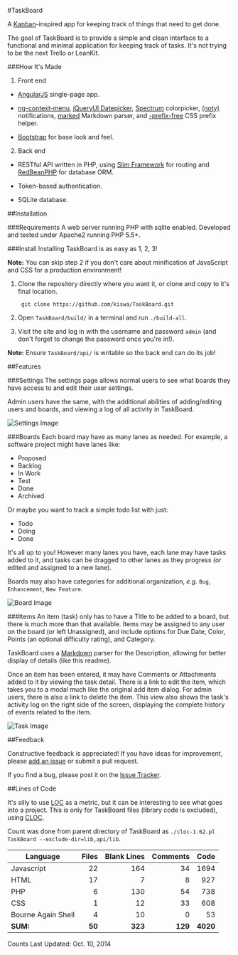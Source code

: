 #TaskBoard

A [Kanban](http://en.wikipedia.org/wiki/Kanban_board)-inspired app for keeping track of things that need to get done.

The goal of TaskBoard is to provide a simple and clean interface to a functional and minimal application for keeping track of tasks. It's not trying to be the next Trello or LeanKit.

###How It's Made

1. Front end

 * [AngularJS](https://angularjs.org/) single-page app.

 * [ng-context-menu](https://github.com/ianwalter/ng-context-menu), [jQueryUI Datepicker](http://jqueryui.com/datepicker/), [Spectrum](http://bgrins.github.io/spectrum/) colorpicker, [(noty)](http://ned.im/noty/) notifications, [marked](https://github.com/chjj/marked) Markdown parser, and [-prefix-free](http://leaverou.github.io/prefixfree/) CSS prefix helper.

 * [Bootstrap](http://getbootstrap.com/) for base look and feel.

2. Back end

 * RESTful API written in PHP, using [Slim Framework](http://www.slimframework.com/) for routing and [RedBeanPHP](http://www.redbeanphp.com/) for database ORM.

 * Token-based authentication.

 * SQLite database.

##Installation

###Requirements
A web server running PHP with sqlite enabled. Developed and tested under Apache2 running PHP 5.5+.

###Install
Installing TaskBoard is as easy as 1, 2, 3!

**Note:** You can skip step 2 if you don't care about minification of JavaScript and CSS for a production environment!

1. Clone the repository directly where you want it, or clone and copy to it's final location.

        git clone https://github.com/kiswa/TaskBoard.git

2. Open `TaskBoard/build/` in a terminal and run `./build-all`.

3. Visit the site and log in with the username and password `admin` (and don't forget to change the password once you're in!).

**Note:** Ensure `TaskBoard/api/` is writable so the back end can do its job!

##Features

###Settings
The settings page allows normal users to see what boards they have access to and edit their user settings.

Admin users have the same, with the additional abilities of adding/editing users and boards, and viewing a log of all activity in TaskBoard.

![Settings Image](http://taskboard.matthewross.me/docs/images/settings-standard.png)

###Boards
Each board may have as many lanes as needed. For example, a software project might have lanes like:

 * Proposed
 * Backlog
 * In Work
 * Test
 * Done
 * Archived

Or maybe you want to track a simple todo list with just:

 * Todo
 * Doing
 * Done

It's all up to you! However many lanes you have, each lane may have tasks added to it, and tasks can be dragged to other lanes as they progress (or edited and assigned to a new lane).

Boards may also have categories for additional organization, *e.g.* `Bug`, `Enhancement`, `New Feature`.

![Board Image](http://taskboard.matthewross.me/images/board.png)

###Items
An item (task) only has to have a Title to be added to a board, but there is much more than that available. Items may be assigned to any user on the board (or left Unassigned), and include options for Due Date, Color, Points (an optional difficulty rating), and Category.

TaskBoard uses a [Markdown](https://github.com/adam-p/markdown-here/wiki/Markdown-Cheatsheet#table-of-contents) parser for the Description, allowing for better display of details (like this readme).

Once an item has been entered, it may have Comments or Attachments added to it by viewing the task detail. There is a link to edit the item, which takes you to a modal much like the original add item dialog. For admin users, there is also a link to delete the item. This view also shows the task's activity log on the right side of the screen, displaying the complete history of events related to the item.

![Task Image](http://taskboard.matthewross.me/docs/images/view-item2.png)

##Feedback

Constructive feedback is appreciated! If you have ideas for improvement, please [add an issue](https://github.com/kiswa/TaskBoard/issues) or submit a pull request.

If you find a bug, please post it on the [Issue Tracker](https://github.com/kiswa/TaskBoard/issues).

##Lines of Code

It's silly to use [LOC](http://en.wikipedia.org/wiki/Source_lines_of_code) as a metric, but it can be interesting to see what goes into a project.
This is only for TaskBoard files (library code is excluded), using [CLOC](http://cloc.sourceforge.net/).

Count was done from parent directory of TaskBoard as `./cloc-1.62.pl TaskBoard --exclude-dir=lib,api/lib`.

Language           | Files  | Blank Lines  | Comments | Code
-------------------|-------:|-------------:|---------:|---------:
Javascript         | 22     | 164          | 34       | 1694
HTML               | 17     | 7            | 8        | 927
PHP                | 6      | 130          | 54       | 738
CSS                | 1      | 12           | 33       | 608
Bourne Again Shell | 4      | 10           | 0        | 53
__SUM:__           | __50__ | __323__      | __129__  | __4020__

Counts Last Updated: Oct. 10, 2014
